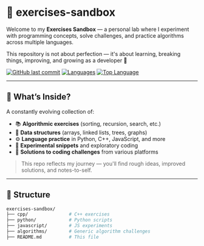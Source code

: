 # 🧪 exercises-sandbox

Welcome to my **Exercises Sandbox** — a personal lab where I experiment with programming concepts, solve challenges, and practice algorithms across multiple languages.

This repository is not about perfection — it's about learning, breaking things, improving, and growing as a developer 🚀

[![GitHub last commit](https://img.shields.io/github/last-commit/matheusdolenga/exercises-sandbox?color=blue&style=flat-square)](https://github.com/matheusdolenga/exercises-sandbox)
[![Languages](https://img.shields.io/github/languages/count/matheusdolenga/exercises-sandbox?style=flat-square)](https://github.com/matheusdolenga/exercises-sandbox)
[![Top Language](https://img.shields.io/github/languages/top/matheusdolenga/exercises-sandbox?style=flat-square)](https://github.com/matheusdolenga/exercises-sandbox)

---

## 🧠 What’s Inside?

A constantly evolving collection of:

- 📚 **Algorithmic exercises** (sorting, recursion, search, etc.)
- 🧩 **Data structures** (arrays, linked lists, trees, graphs)
- ⚙️ **Language practice** in Python, C++, JavaScript, and more
- 🔬 **Experimental snippets** and exploratory coding
- 📂 **Solutions to coding challenges** from various platforms

> This repo reflects my journey — you'll find rough ideas, improved solutions, and notes-to-self.

---

## 📁 Structure

```bash
exercises-sandbox/
├── cpp/               # C++ exercises
├── python/            # Python scripts
├── javascript/        # JS experiments
├── algorithms/        # Generic algorithm challenges
├── README.md          # This file
